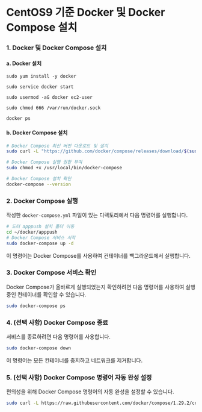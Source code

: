 # CentOS9 기준 Docker 및 Docker Compose 설치
### 1. Docker 및 Docker Compose 설치
#### a. Docker 설치
```
sudo yum install -y docker

sudo service docker start

sudo usermod -aG docker ec2-user

sudo chmod 666 /var/run/docker.sock

docker ps
```
#### b. Docker Compose 설치
```bash
# Docker Compose 최신 버전 다운로드 및 설치
sudo curl -L "https://github.com/docker/compose/releases/download/$(sudo curl -s https://api.github.com/repos/docker/compose/releases/latest | jq -r .tag_name)/docker-compose-$(uname -s)-$(uname -m)" -o /usr/local/bin/docker-compose

# Docker Compose 실행 권한 부여
sudo chmod +x /usr/local/bin/docker-compose

# Docker Compose 설치 확인
docker-compose --version
```

### 2. Docker Compose 실행

작성한 `docker-compose.yml` 파일이 있는 디렉토리에서 다음 명령어를 실행합니다.

```bash
# 도터 apppush 설치 폴더 이동 
cd ~/docker/apppush
# Docker Compose 서비스 시작
sudo docker-compose up -d
```

이 명령어는 Docker Compose를 사용하여 컨테이너를 백그라운드에서 실행합니다.

### 3. Docker Compose 서비스 확인

Docker Compose가 올바르게 실행되었는지 확인하려면 다음 명령어를 사용하여 실행 중인 컨테이너를 확인할 수 있습니다.

```bash
sudo docker-compose ps
```

### 4. (선택 사항) Docker Compose 종료

서비스를 종료하려면 다음 명령어를 사용합니다.

```bash
sudo docker-compose down
```

이 명령어는 모든 컨테이너를 중지하고 네트워크를 제거합니다.

### 5. (선택 사항) Docker Compose 명령어 자동 완성 설정

편의성을 위해 Docker Compose 명령어의 자동 완성을 설정할 수 있습니다.

```bash
sudo curl -L https://raw.githubusercontent.com/docker/compose/1.29.2/contrib/completion/bash/docker-compose -o /etc/bash_completion.d/docker-compose
```
